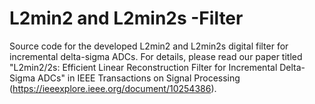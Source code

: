 # L2min2 and L2min2s -Filter
Source code for the developed L2min2 and L2min2s digital filter for incremental delta-sigma ADCs.
For details, please read our paper titled "L2min2/2s: Efficient Linear Reconstruction Filter for Incremental Delta-Sigma ADCs" in IEEE Transactions on Signal Processing (https://ieeexplore.ieee.org/document/10254386).
